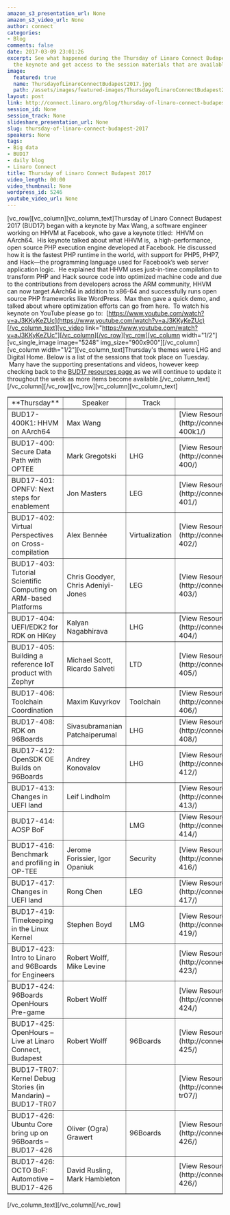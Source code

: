 ```yaml
---
amazon_s3_presentation_url: None
amazon_s3_video_url: None
author: connect
categories:
- Blog
comments: false
date: 2017-03-09 23:01:26
excerpt: See what happened during the Thursday of Linaro Connect Budapest 2017.  Watch
  the keynote and get access to the session materials that are available.
image:
  featured: true
  name: ThursdayofLinaroConnectBudapest2017.jpg
  path: /assets/images/featured-images/ThursdayofLinaroConnectBudapest2017.jpg
layout: post
link: http://connect.linaro.org/blog/thursday-of-linaro-connect-budapest-2017/
session_id: None
session_track: None
slideshare_presentation_url: None
slug: thursday-of-linaro-connect-budapest-2017
speakers: None
tags:
- Big data
- BUD17
- daily blog
- Linaro Connect
title: Thursday of Linaro Connect Budapest 2017
video_length: 00:00
video_thumbnail: None
wordpress_id: 5246
youtube_video_url: None
---
```


[vc_row][vc_column][vc_column_text]Thursday of Linaro Connect Budapest 2017 (BUD17) began with a keynote by Max Wang, a software engineer working on HHVM at Facebook, who gave a keynote titled:  HHVM on AArch64.  His keynote talked about what HHVM is,  a high-performance, open source PHP execution engine developed at Facebook. He discussed how it is the fastest PHP runtime in the world, with support for PHP5, PHP7, and Hack—the programming language used for Facebook’s web server application logic.  He explained that HHVM uses just-in-time compilation to transform PHP and Hack source code into optimized machine code and due to the contributions from developers across the ARM community, HHVM can now target AArch64 in addition to x86-64 and successfully runs open source PHP frameworks like WordPress.  Max then gave a quick demo, and talked about where optimization efforts can go from here.  To watch his keynote on YouTube please go to:  [https://www.youtube.com/watch?v=aJ3KKyKeZUc](https://www.youtube.com/watch?v=aJ3KKyKeZUc)[/vc_column_text][vc_video link="https://www.youtube.com/watch?v=aJ3KKyKeZUc"][/vc_column][/vc_row][vc_row][vc_column width="1/2"][vc_single_image image="5248" img_size="900x900"][/vc_column][vc_column width="1/2"][vc_column_text]Thursday's themes were LHG and Digital Home. Below is a list of the sessions that took place on Tuesday.  Many have the supporting presentations and videos, however keep checking back to the [BUD17 resources page ](http://connect.linaro.org/resources/)as we will continue to update it throughout the week as more items become available.[/vc_column_text][/vc_column][/vc_row][vc_row][vc_column][vc_column_text]
<table cellpadding="0" cellspacing="0" border="1" dir="ltr" >
<tbody >
<tr >

<td data-sheets-value="{"1":2,"2":"Thursday"}" style="text-align: center;" >**Thursday**
</td>

<td data-sheets-value="{"1":0}" style="text-align: center;" data-sheets-formula="=SessionTracker!R[17]C[7]" > Speaker
</td>

<td data-sheets-value="{"1":0}" style="text-align: center;" data-sheets-formula="=SessionTracker!R[17]C[2]" > Track
</td>

<td >
</td>
</tr>
<tr >

<td data-sheets-value="{"1":2,"2":"BUD17-400K1: HHVM on AArch64 - BUD17-400K1"}" data-sheets-formula="=SessionTracker!R[17]C[0] &": "&SessionTracker!R[17]C[6]" >BUD17-400K1: HHVM on AArch64
</td>

<td data-sheets-value="{"1":2,"2":"Max Wang"}" data-sheets-formula="=SessionTracker!R[17]C[7]" >Max Wang
</td>

<td data-sheets-value="{"1":0}" data-sheets-formula="=SessionTracker!R[17]C[2]" >
</td>

<td data-sheets-value="{"1":2,"2":"View Resources"}" data-sheets-formula="=HYPERLINK(SessionTracker!R[17]C[11], "View Resources")" >[View Resources](http://connect.linaro.org/resource/bud17/bud17-400k1/)
</td>
</tr>
<tr >

<td data-sheets-value="{"1":2,"2":"BUD17-400: Secure Data Path with OPTEE - BUD17-400"}" data-sheets-formula="=SessionTracker!R[18]C[0] &": "&SessionTracker!R[18]C[6]" >BUD17-400: Secure Data Path with OPTEE
</td>

<td data-sheets-value="{"1":2,"2":"Mark Gregotski"}" data-sheets-formula="=SessionTracker!R[18]C[7]" >Mark Gregotski
</td>

<td data-sheets-value="{"1":2,"2":"LHG"}" data-sheets-formula="=SessionTracker!R[18]C[2]" >LHG
</td>

<td data-sheets-value="{"1":2,"2":"View Resources"}" data-sheets-formula="=HYPERLINK(SessionTracker!R[18]C[11], "View Resources")" >[View Resources](http://connect.linaro.org/resource/bud17/bud17-400/)
</td>
</tr>
<tr >

<td data-sheets-value="{"1":2,"2":"BUD17-401: OPNFV: Next steps for enablement - BUD17-401"}" data-sheets-formula="=SessionTracker!R[18]C[0] &": "&SessionTracker!R[18]C[6]" >BUD17-401: OPNFV: Next steps for enablement
</td>

<td data-sheets-value="{"1":2,"2":"Jon Masters"}" data-sheets-formula="=SessionTracker!R[18]C[7]" >Jon Masters
</td>

<td data-sheets-value="{"1":2,"2":"LEG"}" data-sheets-formula="=SessionTracker!R[18]C[2]" >LEG
</td>

<td data-sheets-value="{"1":2,"2":"View Resources"}" data-sheets-formula="=HYPERLINK(SessionTracker!R[18]C[11], "View Resources")" >[View Resources](http://connect.linaro.org/resource/bud17/bud17-401/)
</td>
</tr>
<tr >

<td data-sheets-value="{"1":2,"2":"BUD17-402: Virtual Perspectives on Cross-compilation - BUD17-402"}" data-sheets-formula="=SessionTracker!R[18]C[0] &": "&SessionTracker!R[18]C[6]" >BUD17-402: Virtual Perspectives on Cross-compilation
</td>

<td data-sheets-value="{"1":2,"2":"Alex Benn\u00e9e"}" data-sheets-formula="=SessionTracker!R[18]C[7]" >Alex Bennée
</td>

<td data-sheets-value="{"1":2,"2":"Virtualization"}" data-sheets-formula="=SessionTracker!R[18]C[2]" >Virtualization
</td>

<td data-sheets-value="{"1":2,"2":"View Resources"}" data-sheets-formula="=HYPERLINK(SessionTracker!R[18]C[11], "View Resources")" >[View Resources](http://connect.linaro.org/resource/bud17/bud17-402/)
</td>
</tr>
<tr >

<td data-sheets-value="{"1":2,"2":"BUD17-403: Tutorial Scientific Computing on ARM-based Platforms - BUD17-403"}" data-sheets-formula="=SessionTracker!R[18]C[0] &": "&SessionTracker!R[18]C[6]" >BUD17-403: Tutorial Scientific Computing on ARM-based Platforms
</td>

<td data-sheets-value="{"1":2,"2":"Chris Goodyer, Chris Adeniyi-Jones"}" data-sheets-formula="=SessionTracker!R[18]C[7]" >Chris Goodyer, Chris Adeniyi-Jones
</td>

<td data-sheets-value="{"1":2,"2":"LEG"}" data-sheets-formula="=SessionTracker!R[18]C[2]" >LEG
</td>

<td data-sheets-value="{"1":2,"2":"View Resources"}" data-sheets-formula="=HYPERLINK(SessionTracker!R[18]C[11], "View Resources")" >[View Resources](http://connect.linaro.org/resource/bud17/bud17-403/)
</td>
</tr>
<tr >

<td data-sheets-value="{"1":2,"2":"BUD17-404: UEFI/EDK2 for RDK on HiKey - BUD17-404"}" data-sheets-formula="=SessionTracker!R[18]C[0] &": "&SessionTracker!R[18]C[6]" >BUD17-404: UEFI/EDK2 for RDK on HiKey
</td>

<td data-sheets-value="{"1":2,"2":"Kalyan Nagabhirava"}" data-sheets-formula="=SessionTracker!R[18]C[7]" >Kalyan Nagabhirava
</td>

<td data-sheets-value="{"1":2,"2":"LHG"}" data-sheets-formula="=SessionTracker!R[18]C[2]" >LHG
</td>

<td data-sheets-value="{"1":2,"2":"View Resources"}" data-sheets-formula="=HYPERLINK(SessionTracker!R[18]C[11], "View Resources")" >[View Resources](http://connect.linaro.org/resource/bud17/bud17-404/)
</td>
</tr>
<tr >

<td data-sheets-value="{"1":2,"2":"BUD17-405: Building a reference IoT product with Zephyr - BUD17-405"}" data-sheets-formula="=SessionTracker!R[18]C[0] &": "&SessionTracker!R[18]C[6]" >BUD17-405: Building a reference IoT product with Zephyr
</td>

<td data-sheets-value="{"1":2,"2":"Michael Scott, Ricardo Salveti"}" data-sheets-formula="=SessionTracker!R[18]C[7]" >Michael Scott, Ricardo Salveti
</td>

<td data-sheets-value="{"1":2,"2":"LTD"}" data-sheets-formula="=SessionTracker!R[18]C[2]" >LTD
</td>

<td data-sheets-value="{"1":2,"2":"View Resources"}" data-sheets-formula="=HYPERLINK(SessionTracker!R[18]C[11], "View Resources")" >[View Resources](http://connect.linaro.org/resource/bud17/bud17-405/)
</td>
</tr>
<tr >

<td data-sheets-value="{"1":2,"2":"BUD17-406: Toolchain Coordination - BUD17-406"}" data-sheets-formula="=SessionTracker!R[18]C[0] &": "&SessionTracker!R[18]C[6]" >BUD17-406: Toolchain Coordination
</td>

<td data-sheets-value="{"1":2,"2":"Maxim Kuvyrkov"}" data-sheets-formula="=SessionTracker!R[18]C[7]" >Maxim Kuvyrkov
</td>

<td data-sheets-value="{"1":2,"2":"Toolchain"}" data-sheets-formula="=SessionTracker!R[18]C[2]" >Toolchain
</td>

<td data-sheets-value="{"1":2,"2":"View Resources"}" data-sheets-formula="=HYPERLINK(SessionTracker!R[18]C[11], "View Resources")" >[View Resources](http://connect.linaro.org/resource/bud17/bud17-406/)
</td>
</tr>
<tr >

<td data-sheets-value="{"1":2,"2":"BUD17-408: RDK on 96Boards - BUD17-408"}" data-sheets-formula="=SessionTracker!R[19]C[0] &": "&SessionTracker!R[19]C[6]" >BUD17-408: RDK on 96Boards
</td>

<td data-sheets-value="{"1":2,"2":"Sivasubramanian Patchaiperumal"}" data-sheets-formula="=SessionTracker!R[19]C[7]" >Sivasubramanian Patchaiperumal
</td>

<td data-sheets-value="{"1":2,"2":"LHG"}" data-sheets-formula="=SessionTracker!R[19]C[2]" >LHG
</td>

<td data-sheets-value="{"1":2,"2":"View Resources"}" data-sheets-formula="=HYPERLINK(SessionTracker!R[19]C[11], "View Resources")" >[View Resources](http://connect.linaro.org/resource/bud17/bud17-408/)
</td>
</tr>
<tr >

<td data-sheets-value="{"1":2,"2":"BUD17-412: OpenSDK OE Builds on 96Boards - BUD17-412"}" data-sheets-formula="=SessionTracker!R[22]C[0] &": "&SessionTracker!R[22]C[6]" >BUD17-412: OpenSDK OE Builds on 96Boards
</td>

<td data-sheets-value="{"1":2,"2":"Andrey Konovalov"}" data-sheets-formula="=SessionTracker!R[22]C[7]" >Andrey Konovalov
</td>

<td data-sheets-value="{"1":2,"2":"LHG"}" data-sheets-formula="=SessionTracker!R[22]C[2]" >LHG
</td>

<td data-sheets-value="{"1":2,"2":"View Resources"}" data-sheets-formula="=HYPERLINK(SessionTracker!R[22]C[11], "View Resources")" >[View Resources](http://connect.linaro.org/resource/bud17/bud17-412/)
</td>
</tr>
<tr >

<td data-sheets-value="{"1":2,"2":"BUD17-413: Changes in UEFI land - BUD17-413"}" data-sheets-formula="=SessionTracker!R[22]C[0] &": "&SessionTracker!R[22]C[6]" >BUD17-413: Changes in UEFI land
</td>

<td data-sheets-value="{"1":2,"2":"Leif Lindholm"}" data-sheets-formula="=SessionTracker!R[22]C[7]" >Leif Lindholm
</td>

<td data-sheets-value="{"1":0}" data-sheets-formula="=SessionTracker!R[22]C[2]" >
</td>

<td data-sheets-value="{"1":2,"2":"View Resources"}" data-sheets-formula="=HYPERLINK(SessionTracker!R[22]C[11], "View Resources")" >[View Resources](http://connect.linaro.org/resource/bud17/bud17-413/)
</td>
</tr>
<tr >

<td data-sheets-value="{"1":2,"2":"BUD17-414: AOSP BoF - BUD17-414"}" data-sheets-formula="=SessionTracker!R[22]C[0] &": "&SessionTracker!R[22]C[6]" >BUD17-414: AOSP BoF
</td>

<td data-sheets-value="{"1":0}" data-sheets-formula="=SessionTracker!R[22]C[7]" >
</td>

<td data-sheets-value="{"1":2,"2":"LMG"}" data-sheets-formula="=SessionTracker!R[22]C[2]" >LMG
</td>

<td data-sheets-value="{"1":2,"2":"View Resources"}" data-sheets-formula="=HYPERLINK(SessionTracker!R[22]C[11], "View Resources")" >[View Resources](http://connect.linaro.org/resource/bud17/bud17-414/)
</td>
</tr>
<tr >

<td data-sheets-value="{"1":2,"2":"BUD17-416: Benchmark and profiling in OP-TEE - BUD17-416"}" data-sheets-formula="=SessionTracker!R[22]C[0] &": "&SessionTracker!R[22]C[6]" >BUD17-416: Benchmark and profiling in OP-TEE
</td>

<td data-sheets-value="{"1":2,"2":"Jerome Forissier, Igor Opaniuk"}" data-sheets-formula="=SessionTracker!R[22]C[7]" >Jerome Forissier, Igor Opaniuk
</td>

<td data-sheets-value="{"1":2,"2":"Security"}" data-sheets-formula="=SessionTracker!R[22]C[2]" >Security
</td>

<td data-sheets-value="{"1":2,"2":"View Resources"}" data-sheets-formula="=HYPERLINK(SessionTracker!R[22]C[11], "View Resources")" >[View Resources](http://connect.linaro.org/resource/bud17/bud17-416/)
</td>
</tr>
<tr >

<td data-sheets-value="{"1":2,"2":"BUD17-417: Changes in UEFI land - BUD17-417"}" data-sheets-formula="=SessionTracker!R[22]C[0] &": "&SessionTracker!R[22]C[6]" >BUD17-417: Changes in UEFI land
</td>

<td data-sheets-value="{"1":2,"2":"Rong Chen"}" data-sheets-formula="=SessionTracker!R[22]C[7]" >Rong Chen
</td>

<td data-sheets-value="{"1":2,"2":"LEG"}" data-sheets-formula="=SessionTracker!R[22]C[2]" >LEG
</td>

<td data-sheets-value="{"1":2,"2":"View Resources"}" data-sheets-formula="=HYPERLINK(SessionTracker!R[22]C[11], "View Resources")" >[View Resources](http://connect.linaro.org/resource/bud17/bud17-417/)
</td>
</tr>
<tr >

<td data-sheets-value="{"1":2,"2":"BUD17-419: Timekeeping in the Linux Kernel - BUD17-419"}" data-sheets-formula="=SessionTracker!R[22]C[0] &": "&SessionTracker!R[22]C[6]" >BUD17-419: Timekeeping in the Linux Kernel
</td>

<td data-sheets-value="{"1":2,"2":"Stephen Boyd"}" data-sheets-formula="=SessionTracker!R[22]C[7]" >Stephen Boyd
</td>

<td data-sheets-value="{"1":2,"2":"LMG"}" data-sheets-formula="=SessionTracker!R[22]C[2]" >LMG
</td>

<td data-sheets-value="{"1":2,"2":"View Resources"}" data-sheets-formula="=HYPERLINK(SessionTracker!R[22]C[11], "View Resources")" >[View Resources](http://connect.linaro.org/resource/bud17/bud17-419/)
</td>
</tr>
<tr >

<td data-sheets-value="{"1":2,"2":"BUD17-423: Intro to Linaro and 96Boards for Engineers\n - BUD17-423"}" data-sheets-formula="=SessionTracker!R[24]C[0] &": "&SessionTracker!R[24]C[6]" >BUD17-423: Intro to Linaro and 96Boards for Engineers
</td>

<td data-sheets-value="{"1":2,"2":"Robert Wolff, Mike Levine"}" data-sheets-formula="=SessionTracker!R[24]C[7]" >Robert Wolff, Mike Levine
</td>

<td data-sheets-value="{"1":0}" data-sheets-formula="=SessionTracker!R[24]C[2]" >
</td>

<td data-sheets-value="{"1":2,"2":"View Resources"}" data-sheets-formula="=HYPERLINK(SessionTracker!R[24]C[11], "View Resources")" >[View Resources](http://connect.linaro.org/resource/bud17/bud17-423/)
</td>
</tr>
<tr >

<td data-sheets-value="{"1":2,"2":"BUD17-424: 96Boards OpenHours Pre-game - BUD17-424"}" data-sheets-formula="=SessionTracker!R[24]C[0] &": "&SessionTracker!R[24]C[6]" >BUD17-424: 96Boards OpenHours Pre-game
</td>

<td data-sheets-value="{"1":2,"2":"Robert Wolff"}" data-sheets-formula="=SessionTracker!R[24]C[7]" >Robert Wolff
</td>

<td data-sheets-value="{"1":0}" data-sheets-formula="=SessionTracker!R[24]C[2]" >
</td>

<td data-sheets-value="{"1":2,"2":"View Resources"}" data-sheets-formula="=HYPERLINK(SessionTracker!R[24]C[11], "View Resources")" >[View Resources](http://connect.linaro.org/resource/bud17/bud17-424/)
</td>
</tr>
<tr >

<td data-sheets-value="{"1":2,"2":"BUD17-425: OpenHours - Live at Linaro Connect, Budapest - BUD17-425"}" data-sheets-formula="=SessionTracker!R[24]C[0] &": "&SessionTracker!R[24]C[6]" >BUD17-425: OpenHours – Live at Linaro Connect, Budapest
</td>

<td data-sheets-value="{"1":2,"2":"Robert Wolff"}" data-sheets-formula="=SessionTracker!R[24]C[7]" >Robert Wolff
</td>

<td data-sheets-value="{"1":2,"2":"96Boards"}" data-sheets-formula="=SessionTracker!R[24]C[2]" >96Boards
</td>

<td data-sheets-value="{"1":2,"2":"View Resources"}" data-sheets-formula="=HYPERLINK(SessionTracker!R[24]C[11], "View Resources")" >[View Resources](http://connect.linaro.org/resource/bud17/bud17-425/)
</td>
</tr>
<tr >

<td data-sheets-value="{"1":2,"2":"BUD17-TR07: Kernel Debug Stories (in Mandarin) - BUD17-TR07"}" data-sheets-formula="=SessionTracker!R[24]C[0] &": "&SessionTracker!R[24]C[6]" >BUD17-TR07: Kernel Debug Stories (in Mandarin) – BUD17-TR07
</td>

<td data-sheets-value="{"1":0}" data-sheets-formula="=SessionTracker!R[24]C[7]" >
</td>

<td data-sheets-value="{"1":0}" data-sheets-formula="=SessionTracker!R[24]C[2]" >
</td>

<td data-sheets-value="{"1":2,"2":"View Resources"}" data-sheets-formula="=HYPERLINK(SessionTracker!R[24]C[11], "View Resources")" >[View Resources](http://connect.linaro.org/resource/bud17/bud17-tr07/)
</td>
</tr>
<tr >

<td data-sheets-value="{"1":2,"2":"BUD17-426: Ubuntu Core bring up on 96Boards - BUD17-426"}" data-sheets-formula="=SessionTracker!R[24]C[0] &": "&SessionTracker!R[24]C[6]" >BUD17-426: Ubuntu Core bring up on 96Boards – BUD17-426
</td>

<td data-sheets-value="{"1":2,"2":" Oliver (Ogra) Grawert"}" data-sheets-formula="=SessionTracker!R[24]C[7]" >Oliver (Ogra) Grawert
</td>

<td data-sheets-value="{"1":2,"2":"96Boards"}" data-sheets-formula="=SessionTracker!R[24]C[2]" >96Boards
</td>

<td data-sheets-value="{"1":2,"2":"View Resources"}" data-sheets-formula="=HYPERLINK(SessionTracker!R[24]C[11], "View Resources")" >[View Resources](http://connect.linaro.org/resource/bud17/bud17-426/)
</td>
</tr>
<tr >

<td data-sheets-value="{"1":2,"2":"BUD17-426: OCTO BoF: Automotive - BUD17-426"}" data-sheets-formula="=SessionTracker!R[25]C[0] &": "&SessionTracker!R[25]C[6]" >BUD17-426: OCTO BoF: Automotive – BUD17-426
</td>

<td data-sheets-value="{"1":2,"2":"David Rusling, Mark Hambleton"}" data-sheets-formula="=SessionTracker!R[25]C[7]" >David Rusling, Mark Hambleton
</td>

<td data-sheets-value="{"1":0}" data-sheets-formula="=SessionTracker!R[25]C[2]" >
</td>

<td data-sheets-value="{"1":2,"2":"View Resources"}" data-sheets-formula="=HYPERLINK(SessionTracker!R[25]C[11], "View Resources")" >[View Resources](http://connect.linaro.org/resource/bud17/bud17-426/)
</td>
</tr>
</tbody>
</table>
[/vc_column_text][/vc_column][/vc_row]